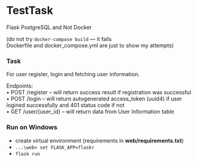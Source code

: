 # TestTask
Flask PostgreSQL and Not Docker

(do not try ```docker-compose build``` — it fails  
Dockerfile and docker_compose.yml are just to show my attempts)

### Task
For user register, login and fetching user information. 

Endpoints:  
• POST /register – will return success result if registration was successful  
• POST /login – will return autogenerated access_token (uuid4) if user logined successfully and 401 status code if not  
• GET /user/{user_id} – will return data from User Information table  
 
 ### Run on Windows  
 * create virtual environment (requirements in **web/requirements.txt**)
 * ```...\web> set FLASK_APP=flaskr```
 * ```flask run```
